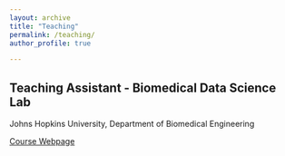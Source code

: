 ```yaml
---
layout: archive
title: "Teaching"
permalink: /teaching/
author_profile: true

---
```


## Teaching Assistant - Biomedical Data Science Lab

Johns Hopkins University, Department of Biomedical Engineering

[Course Webpage](http://www.cis.jhu.edu/~bbejar/bmds/)

